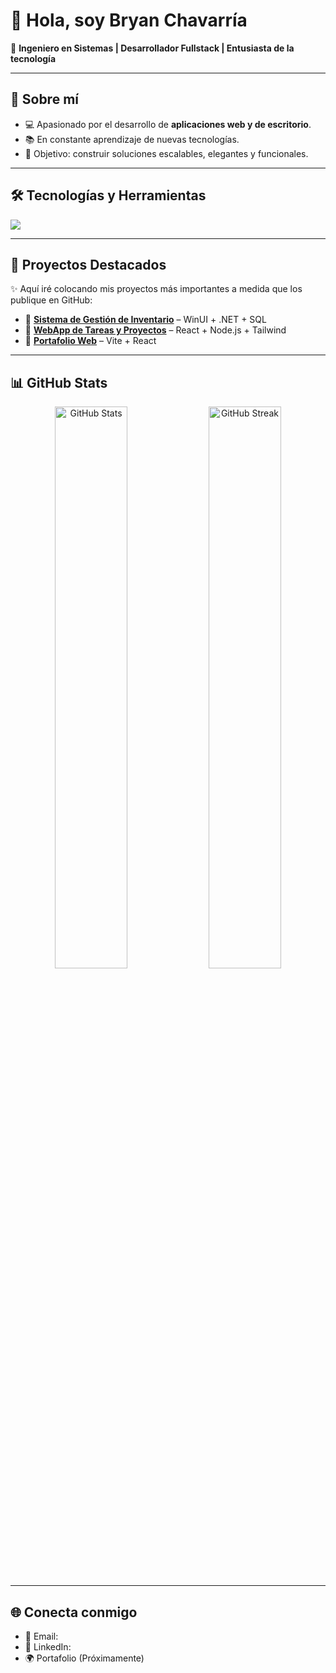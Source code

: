 # 👋 Hola, soy Bryan Chavarría

🎯 **Ingeniero en Sistemas | Desarrollador Fullstack | Entusiasta de la tecnología**

---

## 🚀 Sobre mí
- 💻 Apasionado por el desarrollo de **aplicaciones web y de escritorio**.  
- 📚 En constante aprendizaje de nuevas tecnologías.  
- 🎯 Objetivo: construir soluciones escalables, elegantes y funcionales.  

---

## 🛠️ Tecnologías y Herramientas
<p align="left">
  <img src="https://skillicons.dev/icons?i=html,css,js,ts,react,nodejs,tailwind,git,github,linux,cpp,cs,dotnet,mysql,postgres,sqlite" />
</p>

---

## 📌 Proyectos Destacados
✨ Aquí iré colocando mis proyectos más importantes a medida que los publique en GitHub:

- 🔹 **[Sistema de Gestión de Inventario](#)** – WinUI + .NET + SQL  
- 🔹 **[WebApp de Tareas y Proyectos](#)** – React + Node.js + Tailwind  
- 🔹 **[Portafolio Web](#)** – Vite + React  

---

## 📊 GitHub Stats
<p align="center">
  <img src="https://github-readme-stats.vercel.app/api?username=TU-USUARIO&show_icons=true&theme=tokyonight" alt="GitHub Stats" width="48%"/>
  <img src="https://github-readme-streak-stats.herokuapp.com/?user=TU-USUARIO&theme=tokyonight" alt="GitHub Streak" width="48%"/>
</p>

---

## 🌐 Conecta conmigo
- 📧 Email:
- 💼 LinkedIn: 
- 🌍 Portafolio (Próximamente)

